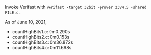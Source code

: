 Invoke Verifast with `verifast -target 32bit -prover z3v4.5 -shared FILE.c`.

As of June 10, 2021,
* countHighBits1.c: 0m0.290s
* countHighBits2.c: 0m0.153s
* countHighBits3.c: 0m36.872s
* countHighBits4.c: 0m11.698s
